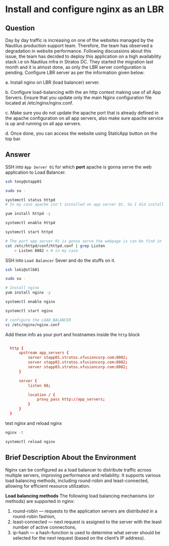 # Install and configure nginx as an LBR

## Question

Day by day traffic is increasing on one of the websites managed by the Nautilus production support team. Therefore, the team has observed a degradation in website performance. Following discussions about this issue, the team has decided to deploy this application on a high availability stack i.e on Nautilus infra in Stratos DC. They started the migration last month and it is almost done, as only the LBR server configuration is pending. Configure LBR server as per the information given below:

a. Install nginx on LBR (load balancer) server.

b. Configure load-balancing with the an http context making use of all App Servers. Ensure that you update only the main Nginx configuration file located at /etc/nginx/nginx.conf.

c. Make sure you do not update the apache port that is already defined in the apache configuration on all app servers, also make sure apache service is up and running on all app servers.

d. Once done, you can access the website using StaticApp button on the top bar.

## Answer

SSH into `App Server 01` for which **port** apache is gonna serve the web application to Load Balancer.
```bash
ssh tony@stapp01

sudo su -

systemctl status httpd
# In my case apache isn't installed on app server 01. So I did install it.

yum install httpd -y

systemctl enable httpd

systemctl start httpd

# The port app server 01 is gonna serve the webpage is can be find in
cat /etc/httpd/conf/httpd.conf | grep Listen
    > Listen 8082 < # in my case
```

SSH into `Load Balancer` Sever and do the stuffs on it.
```bash
ssh loki@stlb01

sudo su -

# Install nginx 
yum install nginx -y

systemctl enable nginx

systemctl start nginx

# configure the LOAD_BALANCER
vi /etc/nginx/nginx.conf
```

Add these info as your port and hostnames inside the `http` block
  ```nginx.conf

    http {
        upstream app_servers {
            server stapp01.stratos.xfusioncorp.com:8082;
            server stapp02.stratos.xfusioncorp.com:8082;
            server stapp03.stratos.xfusioncorp.com:8082;
        }

        server {
            listen 80;

            location / {
                proxy_pass http://app_servers;
            }
        }
    }
```

test nginx and reload nginx
```bash
nginx -t

systemctl reload nginx
```

## Brief Description About the Environment

Nginx can be configured as a load balancer to distribute traffic across multiple servers, improving performance and reliability. It supports various load balancing methods, including round-robin and least-connected, allowing for efficient resource utilization.

**Load balancing methods**
The following load balancing mechanisms (or methods) are supported in nginx:

1. round-robin — requests to the application servers are distributed in a round-robin fashion,
2. least-connected — next request is assigned to the server with the least number of active connections,
3. ip-hash — a hash-function is used to determine what server should be selected for the next request (based on the client’s IP address).
